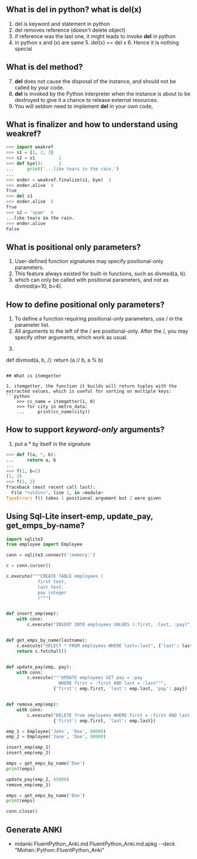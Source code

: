 ## What is del in python? what is del(x)

1. del is keyword and statement in python
2. del removes reference (doesn't delete object)
3. if reference was the last one, it might leads to invoke __del__ in python
4. in python x and (x) are same
   5. del(x) == del x
   6. Hence it is nothing special

## What is __del__ method?

7. __del__ does not cause the disposal of the instance, and should not be called by your code. 
8. __del__ is invoked by the Python interpreter when the instance is about to be destroyed to give it a chance to release external resources. 
9.  You will seldom need to implement __del__ in your own code, 

## What is finalizer and how to understand using weakref?

```python
>>> import weakref
>>> s1 = {1, 2, 3}
>>> s2 = s1         1
>>> def bye():      2
...     print('...like tears in the rain.')
...
>>> ender = weakref.finalize(s1, bye)  3
>>> ender.alive  4
True
>>> del s1
>>> ender.alive  5
True
>>> s2 = 'spam'  6
...like tears in the rain.
>>> ender.alive
False
```

## What is positional only parameters?

1. User-defined function signatures may specify positional-only parameters. 
2. This feature always existed for built-in functions, such as divmod(a, b).
3. which can only be called with positional parameters, and not as divmod(a=10, b=4).


## How to define positional only parameters?

1. To define a function requiring positional-only parameters, use / in the parameter list.
2. All arguments to the left of the / are positional-only. After the /, you may specify other arguments, which work as usual.
3. ```python
def divmod(a, b, /):
    return (a // b, a % b)
```

## What is itemgetter

1. itemgetter, the function it builds will return tuples with the extracted values, which is useful for sorting on multiple keys:
```python
    >>> cc_name = itemgetter(1, 0)
    >>> for city in metro_data:
    ...     print(cc_name(city))
```

## How to support *keyword-only* arguments?
1. put a * by itself in the signature
```python
>>> def f(a, *, b):
...     return a, b
...
>>> f(1, b=2)
(1, 2)
>>> f(1, 2)
Traceback (most recent call last):
  File "<stdin>", line 1, in <module>
TypeError: f() takes 1 positional argument but 2 were given
```

## Using Sql-Lite insert-emp, update_pay, get_emps_by-name?

```python
import sqlite3
from employee import Employee

conn = sqlite3.connect(':memory:')

c = conn.cursor()

c.execute("""CREATE TABLE employees (
            first text,
            last text,
            pay integer
            )""")


def insert_emp(emp):
    with conn:
        c.execute("INSERT INTO employees VALUES (:first, :last, :pay)", {'first': emp.first, 'last': emp.last, 'pay': emp.pay})


def get_emps_by_name(lastname):
    c.execute("SELECT * FROM employees WHERE last=:last", {'last': lastname})
    return c.fetchall()


def update_pay(emp, pay):
    with conn:
        c.execute("""UPDATE employees SET pay = :pay
                    WHERE first = :first AND last = :last""",
                  {'first': emp.first, 'last': emp.last, 'pay': pay})


def remove_emp(emp):
    with conn:
        c.execute("DELETE from employees WHERE first = :first AND last = :last",
                  {'first': emp.first, 'last': emp.last})

emp_1 = Employee('John', 'Doe', 80000)
emp_2 = Employee('Jane', 'Doe', 90000)

insert_emp(emp_1)
insert_emp(emp_2)

emps = get_emps_by_name('Doe')
print(emps)

update_pay(emp_2, 95000)
remove_emp(emp_1)

emps = get_emps_by_name('Doe')
print(emps)

conn.close()
```

## Generate ANKI
* mdanki FluentPython_Anki.md FluentPython_Anki.md.apkg --deck "Mohan::Python::FluentPython_Anki"